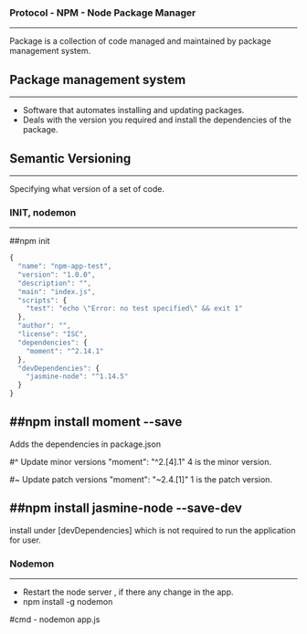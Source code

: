 ### Protocol - NPM - Node Package Manager
-----------------------------------

Package is a collection of code managed and maintained by package management system.

## Package management system
-----------------------------

- Software that automates installing and updating packages.
- Deals with the version you required and install the dependencies of the package.

## Semantic Versioning
----------------------

Specifying what version of a set of code. 

### INIT, nodemon
-----------------

##npm init

```javascript
{
  "name": "npm-app-test",
  "version": "1.0.0",
  "description": "",
  "main": "index.js",
  "scripts": {
    "test": "echo \"Error: no test specified\" && exit 1"
  },
  "author": "",
  "license": "ISC",
  "dependencies": {
    "moment": "^2.14.1"
  },
  "devDependencies": {
    "jasmine-node": "^1.14.5"
  }
}
```

##npm install moment --save
---------------------------
Adds the dependencies in package.json

#^ Update minor versions  "moment": "^2.[4].1"
4 is the minor version.

#~ Update patch versions  "moment": "~2.4.[1]"
1 is the patch version.

##npm install jasmine-node --save-dev
---------------------------------
install under [devDependencies] which is not required to run the application for user.

### Nodemon
-----------

- Restart the node server , if there any change in the app.
- npm install -g nodemon 

#cmd - nodemon app.js



















